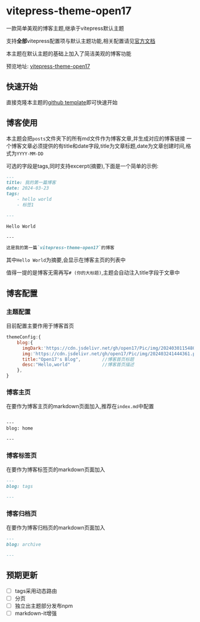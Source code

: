 # vitepress-theme-open17

一款简单美观的博客主题,继承于vitepress默认主题

支持**全部**vitepress配置项与默认主题功能,相关配置请见[官方文档](https://vitepress.dev/)

本主题在默认主题的基础上加入了简洁美观的博客功能

预览地址: [vitepress-theme-open17](https://vitepress-theme-open17.vercel.app/)



## 快速开始

直接克隆本主题的[github template](https://github.com/open17/vitepress-theme-open17)即可快速开始

## 博客使用

本主题会把`posts`文件夹下的所有md文件作为博客文章,并生成对应的博客链接
一个博客文章必须提供的有title和date字段,title为文章标题,date为文章创建时间,格式为`YYYY-MM-DD`

可选的字段是tags,同时支持excerpt(摘要),下面是一个简单的示例:

```md
---
title: 我的第一篇博客
date: 2024-03-23
tags:
    - hello world
    - 标签1

---

Hello World

---

这是我的第一篇`vitepress-theme-open17`的博客

```

其中`Hello World`为摘要,会显示在博客主页的列表中

值得一提的是博客无需再写`# (你的大标题)`,主题会自动注入title字段于文章中

## 博客配置

### 主题配置
目前配置主要作用于博客首页
```js
themeConfig:{
    blog:{
      imgDark:'https://cdn.jsdelivr.net/gh/open17/Pic/img/202403011548000.png',  //博客首页图片(暗黑模式)
      img:'https://cdn.jsdelivr.net/gh/open17/Pic/img/202403241444361.png',     //博客首页图片(正常模式)
      title:"Open17's Blog",        //博客首页标题
      desc:"Hello,world"            //博客首页描述
    },
}
```


### 博客主页
在要作为博客主页的markdown页面加入,推荐在`index.md`中配置
```md

---
blog: home

---
```

### 博客标签页

在要作为博客标签页的markdown页面加入
```md
---
blog: tags

---
```

### 博客归档页
在要作为博客归档页的markdown页面加入
```md
---
blog: archive

---
```

## 预期更新

- [ ] tags采用动态路由
- [ ] 分页
- [ ] 独立出主题部分发布npm
- [ ] markdown-it增强